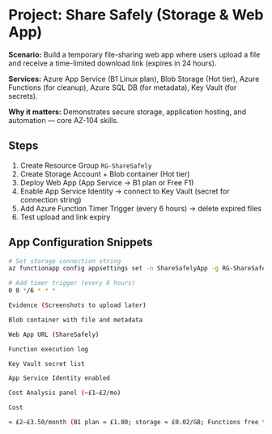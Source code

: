 # Project: Share Safely (Storage & Web App)

**Scenario:** Build a temporary file-sharing web app where users upload a file and receive a time-limited download link (expires in 24 hours).

**Services:** Azure App Service (B1 Linux plan), Blob Storage (Hot tier), Azure Functions (for cleanup), Azure SQL DB (for metadata), Key Vault (for secrets).

**Why it matters:** Demonstrates secure storage, application hosting, and automation — core AZ-104 skills.

## Steps
1. Create Resource Group `RG-ShareSafely`  
2. Create Storage Account + Blob container (Hot tier)  
3. Deploy Web App (App Service → B1 plan or Free F1)  
4. Enable App Service Identity → connect to Key Vault (secret for connection string)  
5. Add Azure Function Timer Trigger (every 6 hours) → delete expired files  
6. Test upload and link expiry  

## App Configuration Snippets
```bash
# Set storage connection string
az functionapp config appsettings set -n ShareSafelyApp -g RG-ShareSafely --settings "AzureWebJobsStorage=<connectionstring>"

# Add timer trigger (every 6 hours)
0 0 */6 * * *

Evidence (Screenshots to upload later)

Blob container with file and metadata

Web App URL (ShareSafely)

Function execution log

Key Vault secret list

App Service Identity enabled

Cost Analysis panel (~£1–£2/mo)

Cost

≈ £2–£3.50/month (B1 plan ≈ £1.80; storage ≈ £0.02/GB; Functions free tier)
